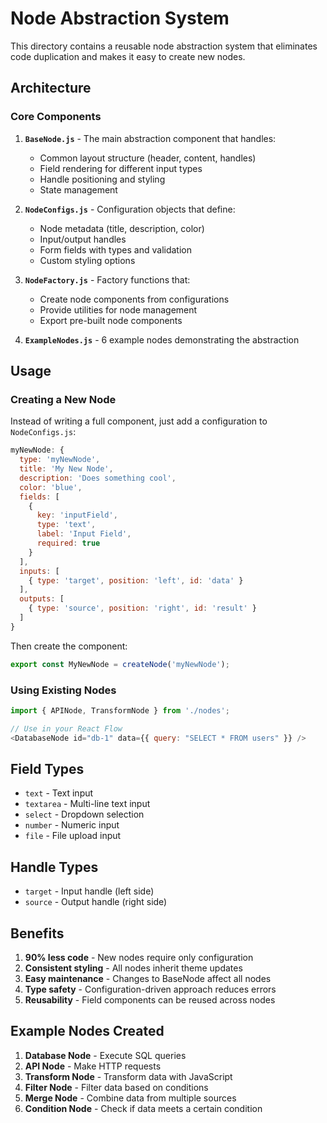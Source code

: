 # Node Abstraction System

This directory contains a reusable node abstraction system that eliminates code duplication and makes it easy to create new nodes.

## Architecture

### Core Components

1. **`BaseNode.js`** - The main abstraction component that handles:
   - Common layout structure (header, content, handles)
   - Field rendering for different input types
   - Handle positioning and styling
   - State management

2. **`NodeConfigs.js`** - Configuration objects that define:
   - Node metadata (title, description, color)
   - Input/output handles
   - Form fields with types and validation
   - Custom styling options

3. **`NodeFactory.js`** - Factory functions that:
   - Create node components from configurations
   - Provide utilities for node management
   - Export pre-built node components

4. **`ExampleNodes.js`** - 6 example nodes demonstrating the abstraction

## Usage

### Creating a New Node

Instead of writing a full component, just add a configuration to `NodeConfigs.js`:

```javascript
myNewNode: {
  type: 'myNewNode',
  title: 'My New Node',
  description: 'Does something cool',
  color: 'blue',
  fields: [
    {
      key: 'inputField',
      type: 'text',
      label: 'Input Field',
      required: true
    }
  ],
  inputs: [
    { type: 'target', position: 'left', id: 'data' }
  ],
  outputs: [
    { type: 'source', position: 'right', id: 'result' }
  ]
}
```

Then create the component:
```javascript
export const MyNewNode = createNode('myNewNode');
```

### Using Existing Nodes

```javascript
import { APINode, TransformNode } from './nodes';

// Use in your React Flow
<DatabaseNode id="db-1" data={{ query: "SELECT * FROM users" }} />
```

## Field Types

- `text` - Text input
- `textarea` - Multi-line text input
- `select` - Dropdown selection
- `number` - Numeric input
- `file` - File upload input

## Handle Types

- `target` - Input handle (left side)
- `source` - Output handle (right side)

## Benefits

1. **90% less code** - New nodes require only configuration
2. **Consistent styling** - All nodes inherit theme updates
3. **Easy maintenance** - Changes to BaseNode affect all nodes
4. **Type safety** - Configuration-driven approach reduces errors
5. **Reusability** - Field components can be reused across nodes

## Example Nodes Created

1. **Database Node** - Execute SQL queries
2. **API Node** - Make HTTP requests
3. **Transform Node** - Transform data with JavaScript
4. **Filter Node** - Filter data based on conditions
5. **Merge Node** - Combine data from multiple sources
6. **Condition Node** - Check if data meets a certain condition
